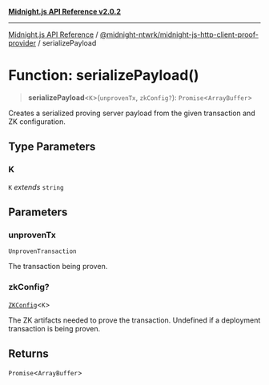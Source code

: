 [**Midnight.js API Reference v2.0.2**](../../../README.md)

***

[Midnight.js API Reference](../../../packages.md) / [@midnight-ntwrk/midnight-js-http-client-proof-provider](../README.md) / serializePayload

# Function: serializePayload()

> **serializePayload**\<`K`\>(`unprovenTx`, `zkConfig?`): `Promise`\<`ArrayBuffer`\>

Creates a serialized proving server payload from the given transaction and
ZK configuration.

## Type Parameters

### K

`K` *extends* `string`

## Parameters

### unprovenTx

`UnprovenTransaction`

The transaction being proven.

### zkConfig?

[`ZKConfig`](../../midnight-js-types/interfaces/ZKConfig.md)\<`K`\>

The ZK artifacts needed to prove the transaction. Undefined
                if a deployment transaction is being proven.

## Returns

`Promise`\<`ArrayBuffer`\>
